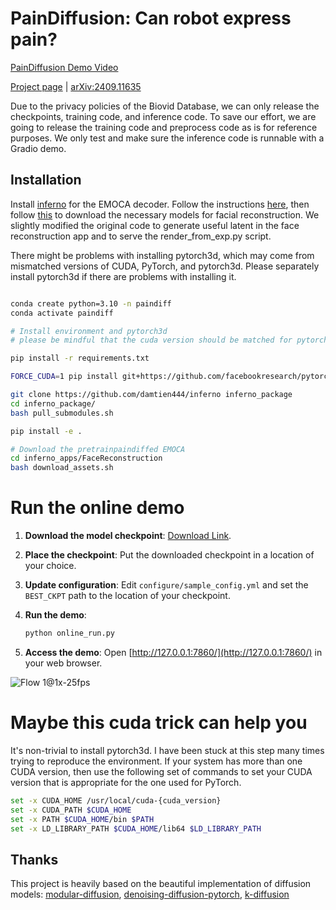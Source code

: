 # PainDiffusion: Can robot express pain?

[PainDiffusion Demo Video](https://github.com/user-attachments/assets/d3b130cf-67a9-4064-8961-3bd4516af658)

[Project page](https://damtien444.github.io/paindf/) | [arXiv:2409.11635](https://arxiv.org/pdf/2409.11635)

Due to the privacy policies of the Biovid Database, we can only release the checkpoints, training code, and inference code. To save our effort, we are going to release the training code and preprocess code as is for reference purposes. We only test and make sure the inference code is runnable with a Gradio demo. 

## Installation

Install [inferno](https://github.com/radekd91/inferno) for the EMOCA decoder. Follow the instructions [here](https://github.com/damtien444/inferno?tab=readme-ov-file#installation), then follow [this](https://github.com/damtien444/inferno?tab=readme-ov-file#installation) to download the necessary models for facial reconstruction. We slightly modified the original code to generate useful latent in the face reconstruction app and to serve the render_from_exp.py script.

There might be problems with installing pytorch3d, which may come from mismatched versions of CUDA, PyTorch, and pytorch3d. Please separately install pytorch3d if there are problems with installing it.

```bash

conda create python=3.10 -n paindiff 
conda activate paindiff

# Install environment and pytorch3d
# please be mindful that the cuda version should be matched for pytorch and your current cuda system, https://pytorch.org/get-started/locally/

pip install -r requirements.txt

FORCE_CUDA=1 pip install git+https://github.com/facebookresearch/pytorch3d.git@stable

git clone https://github.com/damtien444/inferno inferno_package
cd inferno_package/
bash pull_submodules.sh

pip install -e .

# Download the pretrainpaindiffed EMOCA
cd inferno_apps/FaceReconstruction
bash download_assets.sh

```

# Run the online demo


1. **Download the model checkpoint**: [Download Link](https://drive.google.com/file/d/1sh7JdYWcz-Z-pc30mWtl7TOKxzHwz80V/view?usp=sharing).
2. **Place the checkpoint**: Put the downloaded checkpoint in a location of your choice.
3. **Update configuration**: Edit `configure/sample_config.yml` and set the `BEST_CKPT` path to the location of your checkpoint.
4. **Run the demo**:

   ```bash
   python online_run.py
   ```

5. **Access the demo**: Open [http://127.0.0.1:7860/](http://127.0.0.1:7860/) in your web browser.

![Flow 1@1x-25fps](https://github.com/user-attachments/assets/41bf9e82-d544-4ee2-b9e5-bfcf2f7abbe8)

# Maybe this cuda trick can help you

It's non-trivial to install pytorch3d. I have been stuck at this step many times trying to reproduce the environment. If your system has more than one CUDA version, then use the following set of commands to set your CUDA version that is appropriate for the one used for PyTorch.
```bash
set -x CUDA_HOME /usr/local/cuda-{cuda_version}
set -x CUDA_PATH $CUDA_HOME
set -x PATH $CUDA_HOME/bin $PATH
set -x LD_LIBRARY_PATH $CUDA_HOME/lib64 $LD_LIBRARY_PATH
```


## Thanks
This project is heavily based on the beautiful implementation of diffusion models: [modular-diffusion](https://github.com/myscience/modular-diffusion), [denoising-diffusion-pytorch](https://github.com/lucidrains/denoising-diffusion-pytorch), [k-diffusion](https://github.com/crowsonkb/k-diffusion)
